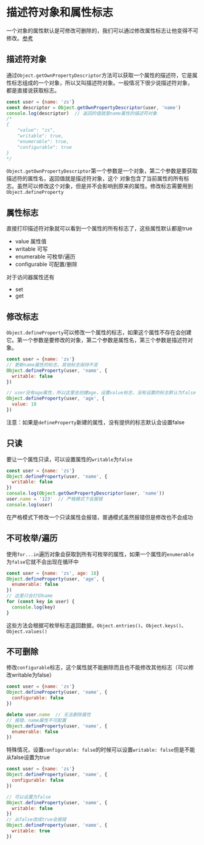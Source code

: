 # 描述符对象和属性标志

一个对象的属性默认是可修改可删除的，我们可以通过修改属性标志让他变得不可修改。[参考](https://zh.javascript.info/property-descriptors)


## 描述符对象

通过`Object.getOwnPropertyDescriptor`方法可以获取一个属性的描述符，它是属性标志组成的一个对象，所以又叫描述符对象。一般情况下很少说描述符对象，
都是直接说获取标志。

```js
const user = {name: 'zs'}
const descriptor = Object.getOwnPropertyDescriptor(user, 'name')
console.log(descriptor)  // 返回的值就是name属性的描述符对象
/*
{
    "value": "zs",
    "writable": true,
    "enumerable": true,
    "configurable": true
}
*/
```

`Object.getOwnPropertyDescriptor`第一个参数是一个对象，第二个参数是要获取描述符的属性名，返回值就是描述符对象，这个
对象包含了当前属性的所有标志。虽然可以修改这个对象，但是并不会影响到原来的属性。修改标志需要用到`Object.defineProperty`


## 属性标志

直接打印描述符对象就可以看到一个属性的所有标志了，这些属性默认都是true
- value 属性值
- writable 可写
- enumerable 可枚举/遍历
- configurable 可配置/删除

对于访问器属性还有
- set
- get


## 修改标志

`Object.defineProperty`可以修改一个属性的标志，如果这个属性不存在会创建它。第一个参数是要修改的对象，第二个参数是属性名，第三个参数是描述符对象。

```js
const user = {name: 'zs'}
// 更新name属性的标志，其他标志保持不变
Object.defineProperty(user, 'name', {
  writable: false
})

// user没有age属性，所以这里会创建age，设置value标志，没有设置的标志默认为false
Object.defineProperty(user, 'age', {
  value: 18
})
```

注意：如果是`defineProperty`新建的属性，没有提供的标志默认会设置false


## 只读

要让一个属性只读，可以设置属性的`writable`为`false`

```js
const user = {name: 'zs'}
Object.defineProperty(user, 'name', {
  writable: false
})
console.log(Object.getOwnPropertyDescriptor(user, 'name'))
user.name = '123'  // 严格模式下会报错
console.log(user)
```

在严格模式下修改一个只读属性会报错，普通模式虽然报错但是修改也不会成功


## 不可枚举/遍历

使用`for...in`遍历对象会获取到所有可枚举的属性，如果一个属性的`enumerable`为`false`它就不会出现在循环中

```js
const user = {name: 'zs', age: 18}
Object.defineProperty(user, 'age', {
  enumerable: false
})
// 这里只会打印name
for (const key in user) {
  console.log(key)
}
```

这些方法会根据可枚举标志返回数据，`Object.entries()`、`Object.keys()`、`Object.values()`


## 不可删除

修改`configurable`标志，这个属性就不能删除而且也不能修改其他标志（可以修改writable为false）

```js
const user = {name: 'zs'}
Object.defineProperty(user, 'name', {
  configurable: false
})

delete user.name  // 无法删除属性
// 报错，name属性不可配置
Object.defineProperty(user, 'name', {
  enumerable: false
})
```

特殊情况，设置`configurable: false`的时候可以设置`writable: false`但是不能从false设置为true

```js
const user = {name: 'zs'}
Object.defineProperty(user, 'name', {
  configurable: false
})

// 可以设置为false
Object.defineProperty(user, 'name', {
  writable: false
})
// 从false改成true会报错
Object.defineProperty(user, 'name', {
  writable: true
})
```
